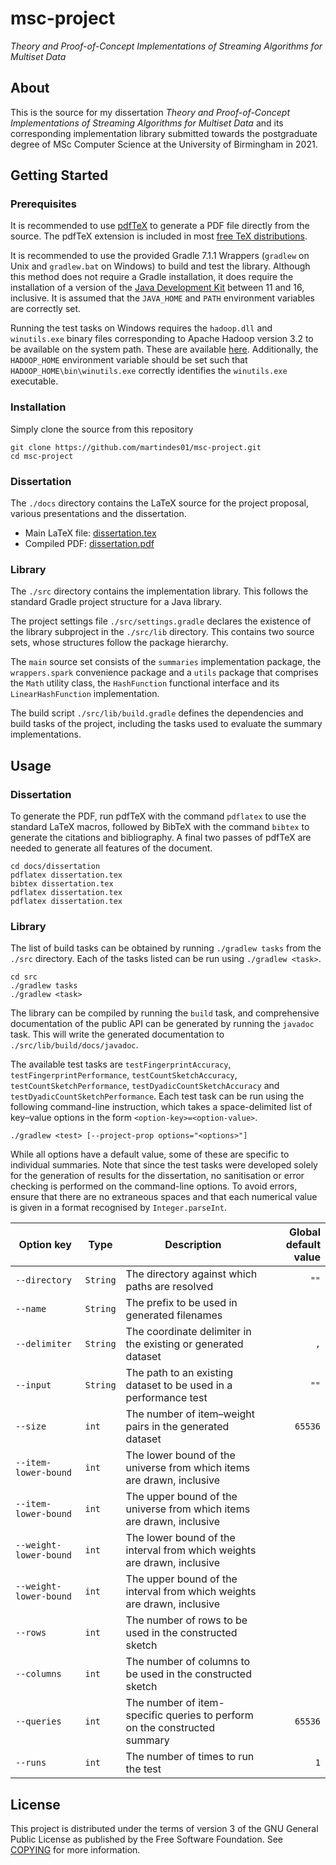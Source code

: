 # msc-project

*Theory and Proof-of-Concept Implementations of Streaming Algorithms for Multiset Data*

## About

This is the source for my dissertation *Theory and Proof-of-Concept Implementations of Streaming Algorithms for Multiset Data* and its corresponding implementation library submitted towards the postgraduate degree of MSc Computer Science at the University of Birmingham in 2021.

## Getting Started

### Prerequisites

It is recommended to use [pdfTeX](http://tug.org/applications/pdftex/) to generate a PDF file directly from the source.
The pdfTeX extension is included in most [free TeX distributions](http://www.tug.org/interest.html#free).

It is recommended to use the provided Gradle 7.1.1 Wrappers (`gradlew` on Unix and `gradlew.bat` on Windows) to build and test the library.
Although this method does not require a Gradle installation, it does require the installation of a version of the [Java Development Kit](https://adoptopenjdk.net/) between 11 and 16, inclusive.
It is assumed that the `JAVA_HOME` and `PATH` environment variables are correctly set.

Running the test tasks on Windows requires the `hadoop.dll` and `winutils.exe` binary files corresponding to Apache Hadoop version 3.2 to be available on the system path.
These are available [here](https://github.com/cdarlint/winutils).
Additionally, the `HADOOP_HOME` environment variable should be set such that `HADOOP_HOME\bin\winutils.exe` correctly identifies the `winutils.exe` executable.

### Installation

Simply clone the source from this repository

```shell
git clone https://github.com/martindes01/msc-project.git
cd msc-project
```

### Dissertation

The `./docs` directory contains the LaTeX source for the project proposal, various presentations and the dissertation.

- Main LaTeX file: [dissertation.tex](docs/dissertation/dissertation.tex)
- Compiled PDF: [dissertation.pdf](../../releases/latest/download/dissertation.pdf)

### Library

The `./src` directory contains the implementation library.
This follows the standard Gradle project structure for a Java library.

The project settings file `./src/settings.gradle` declares the existence of the library subproject in the `./src/lib` directory.
This contains two source sets, whose structures follow the package hierarchy.

The `main` source set consists of the `summaries` implementation package, the `wrappers.spark` convenience package and a `utils` package that comprises the `Math` utility class, the `HashFunction` functional interface and its `LinearHashFunction` implementation.

The build script `./src/lib/build.gradle` defines the dependencies and build tasks of the project, including the tasks used to evaluate the summary implementations.

## Usage

### Dissertation

To generate the PDF, run pdfTeX with the command `pdflatex` to use the standard LaTeX macros, followed by BibTeX with the command `bibtex` to generate the citations and bibliography.
A final two passes of pdfTeX are needed to generate all features of the document.

```shell
cd docs/dissertation
pdflatex dissertation.tex
bibtex dissertation.tex
pdflatex dissertation.tex
pdflatex dissertation.tex
```

### Library

The list of build tasks can be obtained by running `./gradlew tasks` from the `./src` directory.
Each of the tasks listed can be run using `./gradlew <task>`.

```shell
cd src
./gradlew tasks
./gradlew <task>
```

The library can be compiled by running the `build` task, and comprehensive documentation of the public API can be generated by running the `javadoc` task.
This will write the generated documentation to `./src/lib/build/docs/javadoc`.

The available test tasks are `testFingerprintAccuracy`, `testFingerprintPerformance`, `testCountSketchAccuracy`, `testCountSketchPerformance`, `testDyadicCountSketchAccuracy` and `testDyadicCountSketchPerformance`.
Each test task can be run using the following command-line instruction, which takes a space-delimited list of key&ndash;value options in the form `<option-key>=<option-value>`.

```shell
./gradlew <test> [--project-prop options="<options>"]
```

While all options have a default value, some of these are specific to individual summaries.
Note that since the test tasks were developed solely for the generation of results for the dissertation, no sanitisation or error checking is performed on the command-line options.
To avoid errors, ensure that there are no extraneous spaces and that each numerical value is given in a format recognised by `Integer.parseInt`.

Option key | Type | Description | Global default value
--- | --- | --- | ---:
`--directory` | `String` | The directory against which paths are resolved | `""`
`--name` | `String` | The prefix to be used in generated filenames |
`--delimiter` | `String` | The coordinate delimiter in the existing or generated dataset | `,`
`--input` | `String` | The path to an existing dataset to be used in a performance test | `""`
`--size` | `int` | The number of item&ndash;weight pairs in the generated dataset | `65536`
`--item-lower-bound` | `int` | The lower bound of the universe from which items are drawn, inclusive |
`--item-lower-bound` | `int` | The upper bound of the universe from which items are drawn, inclusive |
`--weight-lower-bound` | `int` | The lower bound of the interval from which weights are drawn, inclusive |
`--weight-lower-bound` | `int` | The upper bound of the interval from which weights are drawn, inclusive |
`--rows` | `int` | The number of rows to be used in the constructed sketch |
`--columns` | `int` | The number of columns to be used in the constructed sketch |
`--queries` | `int` | The number of item-specific queries to perform on the constructed summary | `65536`
`--runs` | `int` | The number of times to run the test | `1`

## License

This project is distributed under the terms of version 3 of the GNU General Public License as published by the Free Software Foundation.
See [COPYING](COPYING) for more information.
